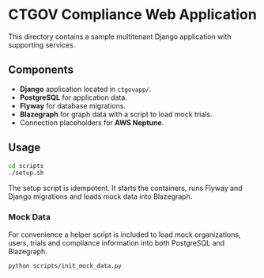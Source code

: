 # CTGOV Compliance Web Application

This directory contains a sample multitenant Django application with
supporting services.

## Components

- **Django** application located in `ctgovapp/`.
- **PostgreSQL** for application data.
- **Flyway** for database migrations.
- **Blazegraph** for graph data with a script to load mock trials.
- Connection placeholders for **AWS Neptune**.

## Usage

```bash
cd scripts
./setup.sh
```

The setup script is idempotent. It starts the containers, runs Flyway and
Django migrations and loads mock data into Blazegraph.

### Mock Data

For convenience a helper script is included to load mock organizations,
users, trials and compliance information into both PostgreSQL and Blazegraph.

```bash
python scripts/init_mock_data.py
```
